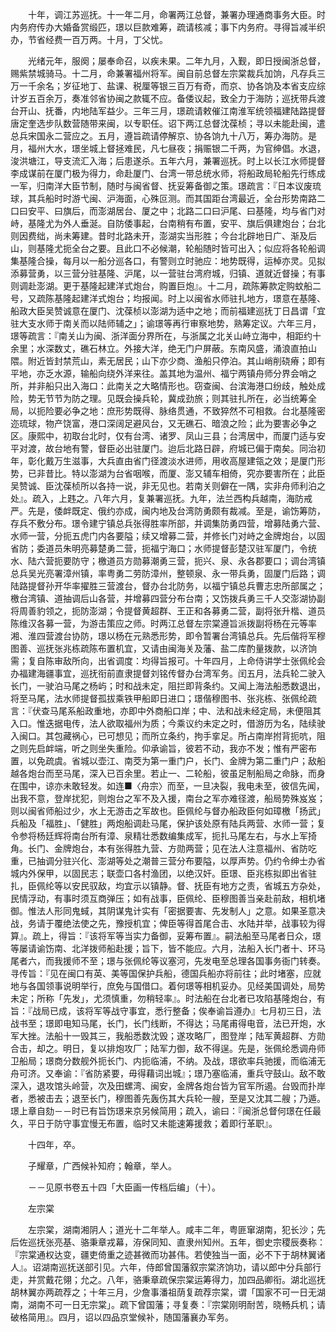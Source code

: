 <!-- { "loadSidebar": true } -->
　　十年，调江苏巡抚。十一年二月，命署两江总督，兼署办理通商事务大臣。时内务府传办大婚备赏缎匹，璟以巨款难筹，疏请核减；事下内务府。寻得旨减半织办，节省经费一百万两。十月，丁父忧。

　　光绪元年，服阕；屡奉命召，以疾未果。二年九月，入觐，即日授闽浙总督，赐紫禁城骑马。十二月，命兼署福州将军。闽自前总督左宗棠裁兵加饷，凡存兵三万一千余名；岁征地丁、盐课、税厘等银三百万有奇，而京、协各饷及本省支应综计岁五百余万，奏准邻省协闽之款辄不应。备倭议起，致全力于海防；巡抚带兵渡台开山、抚番，内地陆军益少。三年三月，璟疏请敕催江南淮军统领福建陆路提督唐定奎选步队数营随带来闽，以专职任。诏下两江总督沈葆桢；寻以未能赴闽，遣总兵宋国永二营应之。五月，遵旨疏请停解京、协各饷九十八万，筹办海防。是月，福州大水，璟坐城上督拯难民，凡七昼夜；捐赈银二千两，为官绅倡。水退，浚洪塘江，导支流汇入海；后患遂杀。五年六月，兼署巡抚。时上以长江水师提督李成谋前在厦门极为得力，命赴厦门、台湾一带总统水师，将船政局轮船先行练成一军，归南洋大臣节制，随时与闽省督、抚妥筹备御之策。璟疏言：『日本议废琉球，其兵船时时游弋闽、沪海面，心殊叵测。而其国距台湾最近，全台形势南路二口曰安平、曰旗后，而澎湖居台、厦之中；北路二口曰沪尾、曰基隆，均与省门对峙，基隆尤为外人垂涎。自防倭事起，台南稍有布置，安平、旗后俱建炮台；台北则因费绌，尚未筹建。昔时北路未开，澎湖实当形胜；今台北辟地日广、渐及后山，则基隆尤扼全台之要。且此口不必候潮，轮船随时皆可出入；似应将各轮船调集基隆合操，每月以一船分巡各口，有警则立时驰应：地势既得，运棹亦灵。见拟添募营勇，以三营分驻基隆、沪尾，以一营驻台湾府城，归镇、道就近督操；有事则调赴澎湖。更于基隆起建洋式炮台，购置巨炮』。十二月，疏陈筹款定购蚊船二号，又疏陈基隆起建洋式炮台；均报闻。时上以闽省水师驻扎地方，璟意在基隆、船政大臣吴赞诚意在厦门、沈葆桢以澎湖为适中之地；而前福建巡抚丁日昌谓「宜驻大支水师于南关而以陆师辅之」；谕璟等再行审察地势，熟筹定议。六年三月，璟等疏言：『南关山为闽、浙洋面分界所在，与浙属之北关山峙立海中，相距约十余里；水深数丈，礁石林立。外接大洋，绝无门户屏蔽。东南风盛，涌浪直拍山隈。附近皆封禁荒山，素无居民；山下亦少商、渔船只停泊。其山峭削硗瘠；即有平地，亦乏水源，输船向绕外洋来往。盖其地为温州、福宁两镇舟师分界会哨之所，并非船只出入海口：此南关之大略情形也。窃查闽、台滨海港口纷歧，触处成险，势无节节为防之理。见既会操兵轮，冀成劲旅；则其驻扎所在，必当统筹全局，以扼险要必争之地：庶形势既得、脉络贯通，不致猝然不可相救。台北基隆密迩琉球，物产饶富，港口深阔足避风台，又无礁石、暗浪之险；此为要害必争之区。康熙中，初取台北时，仅有台湾、诸罗、凤山三县；台湾居中，而厦门适与安平对渡，故台地有警，督臣必出驻厦门。迨后北路日辟，府城已偏于南矣。同治初年，彰化戴万生滋事，大兵直由省门径渡淡水进师，用收高屋建瓴之效；是厦门形势，已非昔比。特以澎湖为台省咽喉，而厦、澎又辅车相倚，究亦要害所在；此臣吴赞诚、臣沈葆桢所以各持一说，非无见也。若南关则僻在一隅，实非舟师利泊之处』。疏入，上韪之。八年六月，复兼署巡抚。九年，法兰西构兵越南，海防戒严。先是，倭衅既定、俄约亦成，闽内地及台湾防勇颇有裁减。至是，谕饬筹防，存兵不敷分布。璟令建宁镇总兵张得胜率所部，并调集防勇四营，增募陆勇六营、水师一营，分扼五虎门内各要隘；续又增募二营，并修长门对峙之金牌炮台，以固省防；委道员朱明亮募楚勇二营，扼福宁海口；水师提督彭楚汉驻军厦门，令统水、陆六营扼要防守；檄道员方勋募潮勇三营，扼兴、泉、永各郡要口；调台湾镇总兵吴光亮署漳州镇，率粤勇二劳防漳州，整顿泉、永一带兵勇，固厦门后路；调陆路提督孙开华率擢胜三营渡台，督办台北防务，以福宁镇总兵曹志忠所部属之；檄台湾镇、道抽调后山各营，并增募四营分布台南；又饬拨兵勇三千人交澎湖协副将周善豹领之，扼防澎湖；令提督黄超群、王正和各募勇二营，副将张升楷、道员陈维汉各募一营，为游击策应之师。时两江总督左宗棠遵旨派拨副将杨在元等率湘、淮四营渡台协防，璟以杨在元熟悉形势，即令暂署台湾镇总兵。先后偕将军穆图善、巡抚张兆栋疏陈布置机宜，又请由闽海关及藩、盐二库酌量拨款，以济饷需；复自陈审敌所向，出省调度：均得旨报可。十年四月，上命侍讲学士张佩纶会办福建海疆事宜，巡抚衔前直隶提督刘铭传督办台湾军务。闰五月，法兵轮二驶入长门，一驶泊马尾之杨屿；时和战未定，阻拦即背条约。又闻上海法船悉数退出，将至马尾，法水师提督孤拔乘铁甲船即日进口；璟偕穆图书、张兆栋、张佩纶疏言：『伏查马尾系船政重地，亦即中外商船口岸；中、法和战未经定局，未便阻其入口。惟迭据电传，法人欲取福州为质；今乘议约未定之时，借游历为名，陆续驶入闽口。其包藏祸心，已可想见；而所立条约，拘手挛足。所占南岸拊背扼吭，阻之则先启衅端，听之则坐失重险。仰承谕旨，彼若不动，我亦不发；惟有严密布置，以免疏虞。省城以壶江、南茭为第一重门户，长门、金牌为第二重门户；敌船越各炮台而至马尾，深入已百余里。若止一、二轮船，彼虽足制船局之命脉，而身在围中，谅亦未敢轻发。如连■〈舟宗〉而至，一旦决裂，我电未至，彼信先闻，出我不意，登岸扰犯，则炮台之军不及入援，南台之军亦难径渡，船局势殊岌岌；则以闽省师船过少，水上无游击之军故也。臣佩纶与督办船政臣何如璋檄「扬武」兵船及「福胜」、「健胜」两炮船调赴马尾，保护该处原有陆兵两营、水师一营；复令参将杨廷辉将南台所有漳、泉精壮悉数编集成军，扼扎马尾左右，与水上军掎角。长门、金牌炮台，本有张得胜九营、方勋两营；见在法人注意福州、省防吃重，已抽调分驻兴化、澎湖等处之潮普三营分布要隘，以厚声势。仍约令绅士办省城内外保甲，以固民志；联壶口各村渔团，以绝汉奸。臣璟、臣兆栋拟即出省驻扎，臣佩纶等以安民驭敌，均宜示以镇静。督、抚臣有地方之责，省城五方杂处，民情浮动，有事时须互商弹压；如有战事，臣佩纶、臣穆图善当亲赴前敌，相机堵御。惟法人形同鬼蜮，其阴谋鬼计实有「密据要害、先发制人」之意。如果圣意决战，务请于覆绝法使之先，豫授机宜；俾臣等得首尾合击、水陆并举，战事较为得算』。疏上，得旨：『该将军等当实力备御，妥筹布置』。嗣法船至马尾者日众，璟等屡请谕饬南、北洋拨师船赴援；旨下，皆不能应。六月，法船入长门者十、环马尾者六，而我援师不至；璟与张佩纶等议塞河，先发电至总理各国事务衙门转奏。寻传旨：『见在闽口有英、美等国保护兵船，德国兵船亦将前往；此时堵塞，应就地与各国领事说明举行，庶免与国借口。着何璟等相机妥办。见经美国调处，局势未定；所称「先发」，尤须慎重，勿稍轻率』。时法船在台北者已攻陷基隆炮台，有旨：『战局已成，该将军等战守事宜，悉行整备；俟奉谕旨遵办』七月初三日，法战书至；璟即电知马尾，长门，长门线断，不得达；马尾甫得电音，法已开炮，水军大挫。法船十一毁其三，我船悉数沈毁；遂攻略厂，图登岸；陆军黄超群、方勋合击，却之。明日，复以排炮攻厂；陆军力御，敌不得逞。先是，张佩纶悉调舟师卫船局；璟商分数舰外扼长门、内扼临浦，不纳。及战，璟欲率兵驰援，而临浦无舟可济。又奉谕：『省防紧要，毋得藉词出城』；璟乃塞临浦，重兵守鼓山。敌不敢深入，退攻馆头岭营，次及田螺湾、闽安，金牌各炮台皆为官军所遏。台毁而扑岸者，悉被击去；退至长门，穆图善先轰伤其大兵轮一艘，至是又沈其二艘；乃遁。璟上章自劾－－时已有旨饬璟来京另候简用；疏入，谕曰：『闽浙总督何璟在任最久，平日于防守事宜慢无布置，临时又未能速筹援救；着即行革职』。

　　十四年，卒。

　　子耀章，广西候补知府；翰章，举人。

　　－－见原书卷五十四「大臣画一传档后编」（十）。

　　左宗棠

　　左宗棠，湖南湘阴人；道光十二年举人。咸丰二年，粤匪窜湖南，犯长沙；先后佐巡抚张亮基、骆秉章戎幕，洊保同知、直隶州知州。五年，御史宗稷辰奏称：『宗棠通权达变，疆吏倚重之迹甚微而功甚伟。若使独当一面，必不下于胡林翼诸人』。诏湖南巡抚送部引见。六年，侍郎曾国藩叙宗棠济饷功，请以郎中分兵部行走，并赏戴花翎；允之。八年，骆秉章疏保宗棠运筹得力，加四品卿衔。湖北巡抚胡林翼亦两疏荐之；十年三月，少詹事潘祖荫复疏荐宗棠，谓「国家不可一日无湖南，湖南不可一日无宗棠」。疏下曾国藩；寻复奏：『宗棠刚明耐苦，晓畅兵机；请破格简用』。四月，诏以四品京堂候补，随国藩襄办军务。

